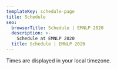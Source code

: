 ```yaml
---
templateKey: schedule-page
title: Schedule
seo:
  browserTitle: Schedule | EMNLP 2020
  description: >-
    Schedule at EMNLP 2020
  title: Schedule | EMNLP 2020
---
```


Times are displayed in your local timezone.